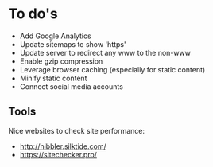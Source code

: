 # To do's

- Add Google Analytics
- Update sitemaps to show 'https'
- Update server to redirect any www to the non-www
- Enable gzip compression
- Leverage browser caching (especially for static content)
- Minify static content
- Connect social media accounts

## Tools

Nice websites to check site performance:

- http://nibbler.silktide.com/
- https://sitechecker.pro/

